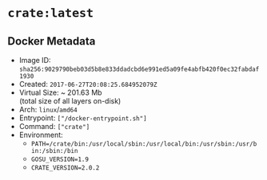# `crate:latest`

## Docker Metadata

- Image ID: `sha256:9029790beb03d5b8e833ddadcbd6e991ed5a09fe4abfb420f0ec32fabdaf1930`
- Created: `2017-06-27T20:08:25.684952079Z`
- Virtual Size: ~ 201.63 Mb  
  (total size of all layers on-disk)
- Arch: `linux`/`amd64`
- Entrypoint: `["/docker-entrypoint.sh"]`
- Command: `["crate"]`
- Environment:
  - `PATH=/crate/bin:/usr/local/sbin:/usr/local/bin:/usr/sbin:/usr/bin:/sbin:/bin`
  - `GOSU_VERSION=1.9`
  - `CRATE_VERSION=2.0.2`

